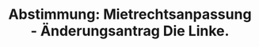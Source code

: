 ---
abstimmung:
  abstimmung: 4
  bundestagssitzung: 68
  datum: 29. November 2018
  legislaturperiode: 19
categories:
- Todo
data:
- title: Abstimmungsergebnis 20181129_4-data.pdf
  url: /res/2021-btw/abstimmungsergebnisse/20181129_4-data.pdf
- title: Abstimmungsergebnis 20181129_4_xls-data.xls
  url: /res/2021-btw/abstimmungsergebnisse/20181129_4_xls-data.xls
- title: Abstimmungsergebnis 20181129_4_xls-datacsv
  url: /res/2021-btw/abstimmungsergebnisse/csv/20181129_4_xls-datacsv
documents:
- local: /res/2021-btw/drucksachen/04672.pdf
  title: Drucksache 19/04672
  url: https://dip21.bundestag.de/dip21/btd/19/046/1904672.pdf
- local: /res/2021-btw/drucksachen/05415.pdf
  title: Drucksache 19/05415
  url: https://dip21.bundestag.de/dip21/btd/19/054/1905415.pdf
- local: /res/2021-btw/drucksachen/05647.pdf
  title: Drucksache 19/05647
  url: https://dip21.bundestag.de/dip21/btd/19/056/1905647.pdf
- local: /res/2021-btw/drucksachen/06153.pdf
  title: Drucksache 19/06153
  url: https://dip21.bundestag.de/dip21/btd/19/061/1906153.pdf
ergebnis:
  AfD:
    enthaltung: 0
    gesamt: 92
    ja: 0
    nein: 81
    nichtabgegeben: 11
    ungueltig: 0
  Bündnis 90/Die Grünen:
    enthaltung: 0
    gesamt: 67
    ja: 62
    nein: 0
    nichtabgegeben: 5
    ungueltig: 0
  Die Linke:
    enthaltung: 0
    gesamt: 69
    ja: 58
    nein: 0
    nichtabgegeben: 11
    ungueltig: 0
  FDP:
    enthaltung: 0
    gesamt: 80
    ja: 0
    nein: 73
    nichtabgegeben: 7
    ungueltig: 0
  cdu/csu:
    enthaltung: 0
    gesamt: 246
    ja: 0
    nein: 227
    nichtabgegeben: 19
    ungueltig: 0
  file: 20181129_4_xls-data.xls
  fraktionslos:
    enthaltung: 0
    gesamt: 3
    ja: 1
    nein: 1
    nichtabgegeben: 1
    ungueltig: 0
  spd:
    enthaltung: 0
    gesamt: 152
    ja: 0
    nein: 142
    nichtabgegeben: 10
    ungueltig: 0
layout: abstimmung
links:
- title: Link zu bundestag.de
  url: https://www.bundestag.de/parlament/plenum/abstimmung/abstimmung?id=563
preview: 'Deutscher Bundestag


  68. Sitzung des Deutschen Bundestages

  am Donnerstag, 29. November 2018


  Endgültiges Ergebnis der Namentlichen Abstimmung Nr. 4


  Änderungsantrag der Abgeordneten Caren Lay, Dr. Gesine Lötzsch, Dr. André Hahn,
  Gökay

  Akbulut, Lorenz Gösta Beutin, Heidrun Bluhm, Jörg Cezanne, Kerstin Kassner, Sabine

  Leidig, Ralph Lenkert, Michael Leutert, Amira Mohamd Ali, Niema Movassat, Victor
  Perli,

  Ingrid Remmers, Martina Renner, Friedrich Straetmanns, Dr. Kirsten Tackmann, Andreas

  Wagner, Hubertus Zdebel und der Fraktion DIE LINKE.

  zu der zweiten Beratung des Gesetzentwurfs der Bundesregierung

  Entwurf eines Gesetzes zur Ergänzung der Regelungen über die zulässige Miethöhe
  bei

  Mietbeginn und zur Anpassung der Regelungen über die Modernisierung der Mietsache

  (Mietrechtsanpassungsgesetz - MietAnpG)

  - Drucksachen 19/4672, 19/5415, 19/5647 Nr. 13, 19/6153 -'
tags:
- Todo
title: 'Abstimmung: Mietrechtsanpassung - Änderungsantrag Die Linke.'
---